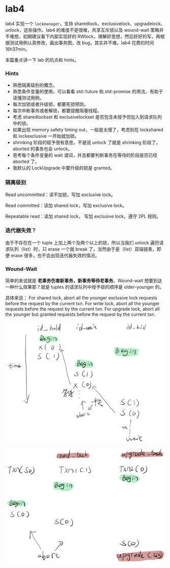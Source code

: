# lab4

lab4 实现一个 `lockmanager`，支持 sharedlock、exclusivelock、upgradelock、unlock，这些操作。lab4 的难度不是很难，共享互斥锁以及 wound-wait 策略并不难想，初期建议看下内部实现好的 RWlock，理解好思想，然后好好的写，再根据测试用例认真修改，画出事务图，改 bug，其实并不难。lab4 花费的时间 16h37min。

本篇重点讲一下 lab 的坑点和 hints。

### Hints

* 熟悉隔离级别的概念。
* 熟悉条件变量的使用，可以看看 std::future 和 std::promise 的用法，有助于读懂测试用例。
* 每次加锁或者升级锁，都要死锁预防。
* 每次中断事务或者解锁，都要提醒阻塞线程。
* 考虑 sharedlockset 和 exclusivelockset 是否包含未授予但加入到请求队列中的锁。
* 如果出现 memory safety timing out，一般是太慢了，考虑别在 lockshared 和 lockexclusive 一开始就加锁。
* shrinking 阶段的赋予很有意思，不是说 unlock 了就是 shrinking 阶段了，aborted 的事务也会 unlock。
* 思考每个条件变量的 wait 谓词，并且都要判断事务在等待的阶段是否已经 aborted 了。
* 我默认的 LockUpgrade 中要升级的锁是 granted。

### 隔离级别

Read uncommitted：读不加锁，写加 exclusive lock。&#x20;

Read committed：读加 shared lock，写加 exclusive lock。&#x20;

Repeatable read：读加 shared lock， 写加 exclusive lock，遵守 2PL 规则。

### 迭代器失效？

由于不存在在一个 tuple 上加上两个及两个以上的锁，所以当我们 unlock 遍历请求队列（list）时，只 erase 一个就 break 了，当然由于是（list）双端链表，即便 erase 很多，也不会出现迭代器失效的情况。

### Wound-Wait

简单的来说就是 **老事务伤害新事务，新事务等待老事务**。Wound-wait 想要到达一种什么效果那？就是 tuples 的请求队列中授予锁的顺序是 older-younger 的。

具体来说： For shared lock, abort all the younger exclusive lock requests before the request by the current txn. For write lock, abort all the younger requests before the request by the current txn. For upgrade lock, abort all the younger but granted requests before the request by the current txn.

![](../.gitbook/assets/wound-wait-exclusive.png)

![](../.gitbook/assets/wound-wait-upgrade.png)
